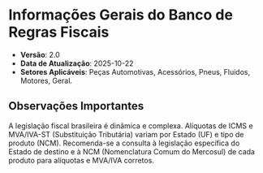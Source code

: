 # Informações Gerais do Banco de Regras Fiscais

- **Versão**: 2.0
- **Data de Atualização**: 2025-10-22
- **Setores Aplicáveis**: Peças Automotivas, Acessórios, Pneus, Fluidos, Motores, Geral.

## Observações Importantes

A legislação fiscal brasileira é dinâmica e complexa. Alíquotas de ICMS e MVA/IVA-ST (Substituição Tributária) variam por Estado (UF) e tipo de produto (NCM). Recomenda-se a consulta à legislação específica do Estado de destino e à NCM (Nomenclatura Comum do Mercosul) de cada produto para alíquotas e MVA/IVA corretos.
